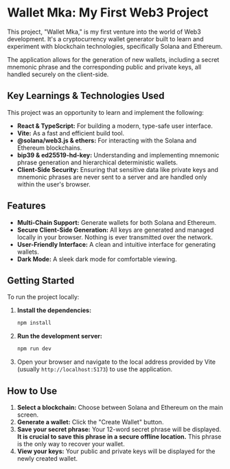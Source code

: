 # Wallet Mka: My First Web3 Project

This project, "Wallet Mka," is my first venture into the world of Web3 development. It's a cryptocurrency wallet generator built to learn and experiment with blockchain technologies, specifically Solana and Ethereum.

The application allows for the generation of new wallets, including a secret mnemonic phrase and the corresponding public and private keys, all handled securely on the client-side.

## Key Learnings & Technologies Used

This project was an opportunity to learn and implement the following:

*   **React & TypeScript:** For building a modern, type-safe user interface.
*   **Vite:** As a fast and efficient build tool.
*   **@solana/web3.js & ethers:** For interacting with the Solana and Ethereum blockchains.
*   **bip39 & ed25519-hd-key:** Understanding and implementing mnemonic phrase generation and hierarchical deterministic wallets.
*   **Client-Side Security:** Ensuring that sensitive data like private keys and mnemonic phrases are never sent to a server and are handled only within the user's browser.

## Features

- **Multi-Chain Support:** Generate wallets for both Solana and Ethereum.
- **Secure Client-Side Generation:** All keys are generated and managed locally in your browser. Nothing is ever transmitted over the network.
- **User-Friendly Interface:** A clean and intuitive interface for generating wallets.
- **Dark Mode:** A sleek dark mode for comfortable viewing.

## Getting Started

To run the project locally:

1.  **Install the dependencies:**

    ```bash
    npm install
    ```

2.  **Run the development server:**

    ```bash
    npm run dev
    ```

3.  Open your browser and navigate to the local address provided by Vite (usually `http://localhost:5173`) to use the application.

## How to Use

1.  **Select a blockchain:** Choose between Solana and Ethereum on the main screen.
2.  **Generate a wallet:** Click the "Create Wallet" button.
3.  **Save your secret phrase:** Your 12-word secret phrase will be displayed. **It is crucial to save this phrase in a secure offline location.** This phrase is the only way to recover your wallet.
4.  **View your keys:** Your public and private keys will be displayed for the newly created wallet.